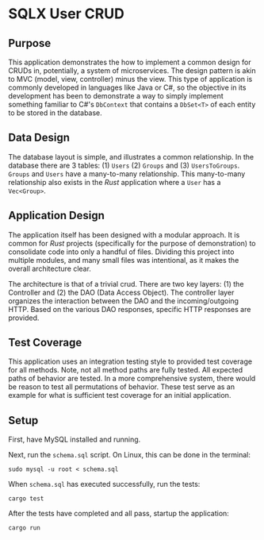 # SQLX User CRUD

## Purpose

This application demonstrates the how to implement a common design for CRUDs in, potentially, a system of microservices.
The design pattern is akin to MVC (model, view, controller) minus the view.
This type of application is commonly developed in languages like Java or C#, so the objective in its development has been
to demonstrate a way to simply implement something familiar to C#'s `DbContext` that contains a `DbSet<T>` of each entity
to be stored in the database.

## Data Design

The database layout is simple, and illustrates a common relationship. In the database there are 3 tables: (1) `Users` (2)
`Groups` and (3) `UsersToGroups`. `Groups` and `Users` have a many-to-many relationship. This many-to-many relationship
also exists in the *Rust* application where a `User` has a `Vec<Group>`.

## Application Design

The application itself has been designed with a modular approach. It is common for *Rust* projects (specifically for the
purpose of demonstration) to consolidate code into only a handful of files. Dividing this project into multiple modules, 
and many small files was intentional, as it makes the overall architecture clear.

The architecture is that of a trivial crud. There are two key layers: (1) the Controller and (2) the DAO (Data Access 
Object). The controller layer organizes the interaction between the DAO and the incoming/outgoing HTTP. Based on the 
various DAO responses, specific HTTP responses are provided.

## Test Coverage

This application uses an integration testing style to provided test coverage for all methods. Note, not all method paths
are fully tested. All expected paths of behavior are tested. In a more comprehensive system, there would be reason to test
all permutations of behavior. These test serve as an example for what is sufficient test coverage for an initial 
application.

## Setup

First, have MySQL installed and running.

Next, run the `schema.sql` script. On Linux, this can be done in the terminal:
```shell
sudo mysql -u root < schema.sql
```

When `schema.sql` has executed successfully, run the tests:
```shell
cargo test
```

After the tests have completed and all pass, startup the application:
```shell
cargo run
```
